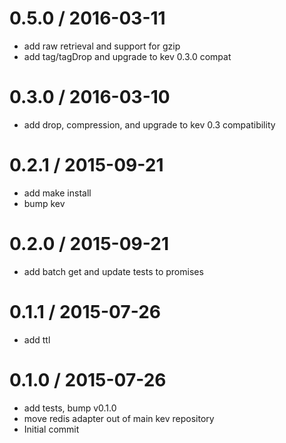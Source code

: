 
0.5.0 / 2016-03-11
==================

  * add raw retrieval and support for gzip
  * add tag/tagDrop and upgrade to kev 0.3.0 compat

0.3.0 / 2016-03-10
==================

  * add drop, compression, and upgrade to kev 0.3 compatibility

0.2.1 / 2015-09-21
==================

  * add make install
  * bump kev

0.2.0 / 2015-09-21
==================

  * add batch get and update tests to promises

0.1.1 / 2015-07-26
==================

  * add ttl

0.1.0 / 2015-07-26
==================

  * add tests, bump v0.1.0
  * move redis adapter out of main kev repository
  * Initial commit
